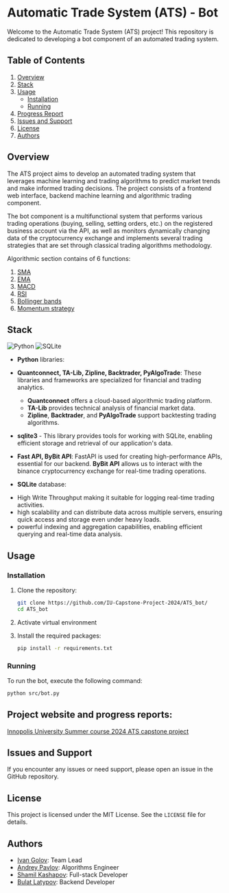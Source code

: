 # Automatic Trade System (ATS) - Bot

Welcome to the Automatic Trade System (ATS) project! This repository is dedicated to developing a bot component of an automated trading system.

## Table of Contents

1. [Overview](#overview)
2. [Stack](#stack)
3. [Usage](#usage)
   - [Installation](#installation)
   - [Running](#running)
4. [Progress Report](#progress-report)
5. [Issues and Support](#issues-and-support)
6. [License](#license)
7. [Authors](#authors)

## Overview

The ATS project aims to develop an automated trading system that leverages machine learning and trading algorithms to predict market trends and make informed trading decisions. The project consists of a frontend web interface, backend machine learning and algorithmic trading component.

The bot component is a multifunctional system that performs various trading operations (buying, selling, setting orders, etc.) on the registered business account via the API, as well as monitors dynamically changing data of the cryptocurrency exchange and implements several trading strategies that are set through classical trading algorithms methodology.

Algorithmic section contains of 6 functions:
1. [SMA](https://github.com/IU-Capstone-Project-2024/ATS_bot/blob/main/src/algorithms/sma_algorithm.py)
2. [EMA](https://github.com/IU-Capstone-Project-2024/ATS_bot/blob/main/src/algorithms/ema_algorithm.py)
3. [MACD](https://github.com/IU-Capstone-Project-2024/ATS_bot/blob/main/src/algorithms/macd_algorithm.py)
4. [RSI](https://github.com/IU-Capstone-Project-2024/ATS_bot/blob/main/src/algorithms/rsi_algorithm.py)
5. [Bollinger bands](https://github.com/IU-Capstone-Project-2024/ATS_bot/blob/main/src/algorithms/bollinger_bands_algorithm.py)
6. [Momentum strategy](https://github.com/IU-Capstone-Project-2024/ATS_bot/blob/main/src/algorithms/momentum_strategy.py)


## Stack
![Python](https://img.shields.io/badge/Python-FFD43B?style=for-the-badge&logo=python&logoColor=blue)
![SQLite](https://img.shields.io/badge/Sqlite-003B57?style=for-the-badge&logo=sqlite&logoColor=white)

- **Python** libraries:
 * **Quantconnect, TA-Lib, Zipline, Backtrader, PyAlgoTrade**: These libraries and frameworks are specialized for financial and trading analytics.
   * **Quantconnect** offers a cloud-based algorithmic trading platform.
   * **TA-Lib** provides technical analysis of financial market data.
   * **Zipline**, **Backtrader**, and **PyAlgoTrade** support backtesting trading algorithms.
 * **sqlite3** - This library provides tools for working with SQLite, enabling efficient storage and retrieval of our application's data.


* **Fast API, ByBit API**: FastAPI is used for creating high-performance APIs, essential for our backend. **ByBit API** allows us to interact with the binance cryptocurrency exchange for real-time trading operations.


- **SQLite** database:
 * High Write Throughput making it suitable for logging real-time trading activities.
 * high scalability and can distribute data across multiple servers, ensuring quick access and storage even under heavy loads.
 * powerful indexing and aggregation capabilities, enabling efficient querying and real-time data analysis.




## Usage

### Installation

1. Clone the repository:
   ```bash
   git clone https://github.com/IU-Capstone-Project-2024/ATS_bot/
   cd ATS_bot
   ```

2. Activate virtual environment

3. Install the required packages:
   ```bash
   pip install -r requirements.txt
   ```

### Running

To run the bot, execute the following command:

```bash
python src/bot.py
```

## Project website and progress reports:

[Innopolis University Summer course 2024 ATS capstone project](https://capstone.innopolis.university/docs/2024/ats/week1)

## Issues and Support

If you encounter any issues or need support, please open an issue in the GitHub repository.

## License

This project is licensed under the MIT License. See the `LICENSE` file for details.

## Authors

- [Ivan Golov](https://github.com/IVproger): Team Lead
- [Andrey Pavlov](an.pavlov@innopolis.university): Algorithms Engineer
- [Shamil Kashapov](https://github.com/favelanky): Full-stack Developer
- [Bulat Latypov](https://github.com/Bulatypov): Backend Developer
